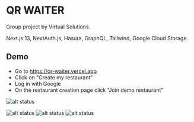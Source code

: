 # QR WAITER

Group project by Virtual Solutions.

Next.js 13, NextAuth.js, Hasura, GraphQL, Tailwind, Google Cloud Storage.

## Demo

- Go to https://qr-waiter.vercel.app
- Click on "Create my restaurant"
- Log in with Google
- On the restaurant creation page click "Join demo restaurant"

![alt status](https://media.discordapp.net/attachments/932762343987879966/1099047010746773614/image.png?width=441&height=609)


![alt status](https://media.discordapp.net/attachments/932762343987879966/1099048749348700200/image.png?width=290&height=608)
![alt status](https://media.discordapp.net/attachments/932762343987879966/1099048863253401620/image.png?width=291&height=609)
![alt status](https://media.discordapp.net/attachments/932762343987879966/1099049080870682724/image.png?width=289&height=608)

